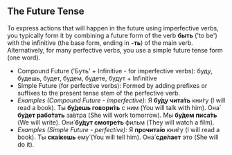 ## The Future Tense

To express actions that will happen in the future using imperfective verbs, you typically form it by combining a future form of the verb __быть__ ('to be') with the infinitive (the base form, ending in __-ть__) of the main verb. Alternatively, for many perfective verbs, you use a simple future tense form (one word).

*   Compound Future ('Буть' + Infinitive - for imperfective verbs): буду, будешь, будет, будем, будете, будут + Infinitive
*   Simple Future (for perfective verbs): Formed by adding prefixes or suffixes to the present tense stem of the perfective verb.
*   _Examples (Compound Future - imperfective):_ Я __бу́ду чита́ть__ кни́гу (I will read a book). Ты __бу́дешь говори́ть__ с ним (You will talk with him). Она́ __бу́дет рабо́тать__ за́втра (She will work tomorrow). Мы __бу́дем писа́ть__ (We will write). Они́ __бу́дут смотре́ть__ фильм (They will watch a film).
*   _Examples (Simple Future - perfective):_ Я __прочита́ю__ кни́гу (I will read a book). Ты __ска́жешь__ ему́ (You will tell him). Она́ __сде́лает__ это (She will do it).